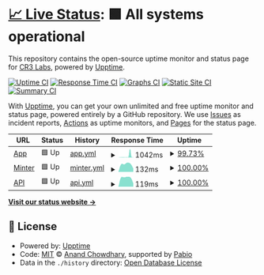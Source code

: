# [📈 Live Status](https://status.other.page): <!--live status--> **🟩 All systems operational**

This repository contains the open-source uptime monitor and status page for [CR3 Labs](https://cr3labs.com), powered by [Upptime](https://github.com/upptime/upptime).

[![Uptime CI](https://github.com/cr3labs/other-page-status/workflows/Uptime%20CI/badge.svg)](https://github.com/cr3labs/other-page-status/actions?query=workflow%3A%22Uptime+CI%22)
[![Response Time CI](https://github.com/cr3labs/other-page-status/workflows/Response%20Time%20CI/badge.svg)](https://github.com/cr3labs/other-page-status/actions?query=workflow%3A%22Response+Time+CI%22)
[![Graphs CI](https://github.com/cr3labs/other-page-status/workflows/Graphs%20CI/badge.svg)](https://github.com/cr3labs/other-page-status/actions?query=workflow%3A%22Graphs+CI%22)
[![Static Site CI](https://github.com/cr3labs/other-page-status/workflows/Static%20Site%20CI/badge.svg)](https://github.com/cr3labs/other-page-status/actions?query=workflow%3A%22Static+Site+CI%22)
[![Summary CI](https://github.com/cr3labs/other-page-status/workflows/Summary%20CI/badge.svg)](https://github.com/cr3labs/other-page-status/actions?query=workflow%3A%22Summary+CI%22)

With [Upptime](https://upptime.js.org), you can get your own unlimited and free uptime monitor and status page, powered entirely by a GitHub repository. We use [Issues](https://github.com/cr3labs/other-page-status/issues) as incident reports, [Actions](https://github.com/cr3labs/other-page-status/actions) as uptime monitors, and [Pages](https://status.other.page) for the status page.

<!--start: status pages-->
<!-- This summary is generated by Upptime (https://github.com/upptime/upptime) -->
<!-- Do not edit this manually, your changes will be overwritten -->
<!-- prettier-ignore -->
| URL | Status | History | Response Time | Uptime |
| --- | ------ | ------- | ------------- | ------ |
| <img alt="" src="https://icons.duckduckgo.com/ip3/api.other.page.ico" height="13"> [App](https://api.other.page/core/v0/health) | 🟩 Up | [app.yml](https://github.com/CR3Labs/other-page-status/commits/HEAD/history/app.yml) | <details><summary><img alt="Response time graph" src="./graphs/app/response-time-week.png" height="20"> 1042ms</summary><br><a href="https://status.other.page/history/app"><img alt="Response time 1042" src="https://img.shields.io/endpoint?url=https%3A%2F%2Fraw.githubusercontent.com%2FCR3Labs%2Fother-page-status%2FHEAD%2Fapi%2Fapp%2Fresponse-time.json"></a><br><a href="https://status.other.page/history/app"><img alt="24-hour response time 230" src="https://img.shields.io/endpoint?url=https%3A%2F%2Fraw.githubusercontent.com%2FCR3Labs%2Fother-page-status%2FHEAD%2Fapi%2Fapp%2Fresponse-time-day.json"></a><br><a href="https://status.other.page/history/app"><img alt="7-day response time 1042" src="https://img.shields.io/endpoint?url=https%3A%2F%2Fraw.githubusercontent.com%2FCR3Labs%2Fother-page-status%2FHEAD%2Fapi%2Fapp%2Fresponse-time-week.json"></a><br><a href="https://status.other.page/history/app"><img alt="30-day response time 1042" src="https://img.shields.io/endpoint?url=https%3A%2F%2Fraw.githubusercontent.com%2FCR3Labs%2Fother-page-status%2FHEAD%2Fapi%2Fapp%2Fresponse-time-month.json"></a><br><a href="https://status.other.page/history/app"><img alt="1-year response time 1042" src="https://img.shields.io/endpoint?url=https%3A%2F%2Fraw.githubusercontent.com%2FCR3Labs%2Fother-page-status%2FHEAD%2Fapi%2Fapp%2Fresponse-time-year.json"></a></details> | <details><summary><a href="https://status.other.page/history/app">99.73%</a></summary><a href="https://status.other.page/history/app"><img alt="All-time uptime 99.73%" src="https://img.shields.io/endpoint?url=https%3A%2F%2Fraw.githubusercontent.com%2FCR3Labs%2Fother-page-status%2FHEAD%2Fapi%2Fapp%2Fuptime.json"></a><br><a href="https://status.other.page/history/app"><img alt="24-hour uptime 98.91%" src="https://img.shields.io/endpoint?url=https%3A%2F%2Fraw.githubusercontent.com%2FCR3Labs%2Fother-page-status%2FHEAD%2Fapi%2Fapp%2Fuptime-day.json"></a><br><a href="https://status.other.page/history/app"><img alt="7-day uptime 99.73%" src="https://img.shields.io/endpoint?url=https%3A%2F%2Fraw.githubusercontent.com%2FCR3Labs%2Fother-page-status%2FHEAD%2Fapi%2Fapp%2Fuptime-week.json"></a><br><a href="https://status.other.page/history/app"><img alt="30-day uptime 99.73%" src="https://img.shields.io/endpoint?url=https%3A%2F%2Fraw.githubusercontent.com%2FCR3Labs%2Fother-page-status%2FHEAD%2Fapi%2Fapp%2Fuptime-month.json"></a><br><a href="https://status.other.page/history/app"><img alt="1-year uptime 99.73%" src="https://img.shields.io/endpoint?url=https%3A%2F%2Fraw.githubusercontent.com%2FCR3Labs%2Fother-page-status%2FHEAD%2Fapi%2Fapp%2Fuptime-year.json"></a></details>
| <img alt="" src="https://icons.duckduckgo.com/ip3/api.other.page.ico" height="13"> [Minter](https://api.other.page/v1/health/blockchain) | 🟩 Up | [minter.yml](https://github.com/CR3Labs/other-page-status/commits/HEAD/history/minter.yml) | <details><summary><img alt="Response time graph" src="./graphs/minter/response-time-week.png" height="20"> 132ms</summary><br><a href="https://status.other.page/history/minter"><img alt="Response time 132" src="https://img.shields.io/endpoint?url=https%3A%2F%2Fraw.githubusercontent.com%2FCR3Labs%2Fother-page-status%2FHEAD%2Fapi%2Fminter%2Fresponse-time.json"></a><br><a href="https://status.other.page/history/minter"><img alt="24-hour response time 144" src="https://img.shields.io/endpoint?url=https%3A%2F%2Fraw.githubusercontent.com%2FCR3Labs%2Fother-page-status%2FHEAD%2Fapi%2Fminter%2Fresponse-time-day.json"></a><br><a href="https://status.other.page/history/minter"><img alt="7-day response time 132" src="https://img.shields.io/endpoint?url=https%3A%2F%2Fraw.githubusercontent.com%2FCR3Labs%2Fother-page-status%2FHEAD%2Fapi%2Fminter%2Fresponse-time-week.json"></a><br><a href="https://status.other.page/history/minter"><img alt="30-day response time 132" src="https://img.shields.io/endpoint?url=https%3A%2F%2Fraw.githubusercontent.com%2FCR3Labs%2Fother-page-status%2FHEAD%2Fapi%2Fminter%2Fresponse-time-month.json"></a><br><a href="https://status.other.page/history/minter"><img alt="1-year response time 132" src="https://img.shields.io/endpoint?url=https%3A%2F%2Fraw.githubusercontent.com%2FCR3Labs%2Fother-page-status%2FHEAD%2Fapi%2Fminter%2Fresponse-time-year.json"></a></details> | <details><summary><a href="https://status.other.page/history/minter">100.00%</a></summary><a href="https://status.other.page/history/minter"><img alt="All-time uptime 100.00%" src="https://img.shields.io/endpoint?url=https%3A%2F%2Fraw.githubusercontent.com%2FCR3Labs%2Fother-page-status%2FHEAD%2Fapi%2Fminter%2Fuptime.json"></a><br><a href="https://status.other.page/history/minter"><img alt="24-hour uptime 100.00%" src="https://img.shields.io/endpoint?url=https%3A%2F%2Fraw.githubusercontent.com%2FCR3Labs%2Fother-page-status%2FHEAD%2Fapi%2Fminter%2Fuptime-day.json"></a><br><a href="https://status.other.page/history/minter"><img alt="7-day uptime 100.00%" src="https://img.shields.io/endpoint?url=https%3A%2F%2Fraw.githubusercontent.com%2FCR3Labs%2Fother-page-status%2FHEAD%2Fapi%2Fminter%2Fuptime-week.json"></a><br><a href="https://status.other.page/history/minter"><img alt="30-day uptime 100.00%" src="https://img.shields.io/endpoint?url=https%3A%2F%2Fraw.githubusercontent.com%2FCR3Labs%2Fother-page-status%2FHEAD%2Fapi%2Fminter%2Fuptime-month.json"></a><br><a href="https://status.other.page/history/minter"><img alt="1-year uptime 100.00%" src="https://img.shields.io/endpoint?url=https%3A%2F%2Fraw.githubusercontent.com%2FCR3Labs%2Fother-page-status%2FHEAD%2Fapi%2Fminter%2Fuptime-year.json"></a></details>
| <img alt="" src="https://icons.duckduckgo.com/ip3/api.other.page.ico" height="13"> [API](https://api.other.page/v1/health) | 🟩 Up | [api.yml](https://github.com/CR3Labs/other-page-status/commits/HEAD/history/api.yml) | <details><summary><img alt="Response time graph" src="./graphs/api/response-time-week.png" height="20"> 119ms</summary><br><a href="https://status.other.page/history/api"><img alt="Response time 119" src="https://img.shields.io/endpoint?url=https%3A%2F%2Fraw.githubusercontent.com%2FCR3Labs%2Fother-page-status%2FHEAD%2Fapi%2Fapi%2Fresponse-time.json"></a><br><a href="https://status.other.page/history/api"><img alt="24-hour response time 129" src="https://img.shields.io/endpoint?url=https%3A%2F%2Fraw.githubusercontent.com%2FCR3Labs%2Fother-page-status%2FHEAD%2Fapi%2Fapi%2Fresponse-time-day.json"></a><br><a href="https://status.other.page/history/api"><img alt="7-day response time 119" src="https://img.shields.io/endpoint?url=https%3A%2F%2Fraw.githubusercontent.com%2FCR3Labs%2Fother-page-status%2FHEAD%2Fapi%2Fapi%2Fresponse-time-week.json"></a><br><a href="https://status.other.page/history/api"><img alt="30-day response time 119" src="https://img.shields.io/endpoint?url=https%3A%2F%2Fraw.githubusercontent.com%2FCR3Labs%2Fother-page-status%2FHEAD%2Fapi%2Fapi%2Fresponse-time-month.json"></a><br><a href="https://status.other.page/history/api"><img alt="1-year response time 119" src="https://img.shields.io/endpoint?url=https%3A%2F%2Fraw.githubusercontent.com%2FCR3Labs%2Fother-page-status%2FHEAD%2Fapi%2Fapi%2Fresponse-time-year.json"></a></details> | <details><summary><a href="https://status.other.page/history/api">100.00%</a></summary><a href="https://status.other.page/history/api"><img alt="All-time uptime 100.00%" src="https://img.shields.io/endpoint?url=https%3A%2F%2Fraw.githubusercontent.com%2FCR3Labs%2Fother-page-status%2FHEAD%2Fapi%2Fapi%2Fuptime.json"></a><br><a href="https://status.other.page/history/api"><img alt="24-hour uptime 100.00%" src="https://img.shields.io/endpoint?url=https%3A%2F%2Fraw.githubusercontent.com%2FCR3Labs%2Fother-page-status%2FHEAD%2Fapi%2Fapi%2Fuptime-day.json"></a><br><a href="https://status.other.page/history/api"><img alt="7-day uptime 100.00%" src="https://img.shields.io/endpoint?url=https%3A%2F%2Fraw.githubusercontent.com%2FCR3Labs%2Fother-page-status%2FHEAD%2Fapi%2Fapi%2Fuptime-week.json"></a><br><a href="https://status.other.page/history/api"><img alt="30-day uptime 100.00%" src="https://img.shields.io/endpoint?url=https%3A%2F%2Fraw.githubusercontent.com%2FCR3Labs%2Fother-page-status%2FHEAD%2Fapi%2Fapi%2Fuptime-month.json"></a><br><a href="https://status.other.page/history/api"><img alt="1-year uptime 100.00%" src="https://img.shields.io/endpoint?url=https%3A%2F%2Fraw.githubusercontent.com%2FCR3Labs%2Fother-page-status%2FHEAD%2Fapi%2Fapi%2Fuptime-year.json"></a></details>

<!--end: status pages-->

[**Visit our status website →**](https://status.other.page)

## 📄 License

- Powered by: [Upptime](https://github.com/upptime/upptime)
- Code: [MIT](./LICENSE) © [Anand Chowdhary](https://anandchowdhary.com), supported by [Pabio](https://pabio.com)
- Data in the `./history` directory: [Open Database License](https://opendatacommons.org/licenses/odbl/1-0/)
